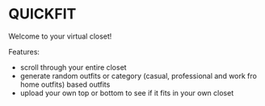 # QUICKFIT

Welcome to your virtual closet! 

Features:

- scroll through your entire closet
- generate random outfits or category (casual, professional and work fro home outfits) based outfits
- upload your own top or bottom to see if it fits in your own closet
